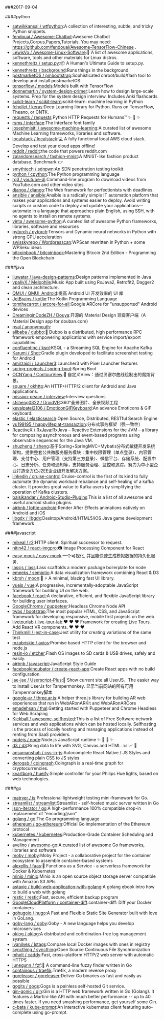 ###2017-09-04

####python
* [satwikkansal / wtfpython](https://github.com/satwikkansal/wtfpython):A collection of interesting, subtle, and tricky Python snippets.
* [fendouai / Awesome-Chatbot](https://github.com/fendouai/Awesome-Chatbot):Awesome Chatbot Projects,Corpus,Papers,Tutorials. You may need: https://github.com/fendouai/Awesome-TensorFlow-Chinese .
* [LewisVo / Awesome-Linux-Software](https://github.com/LewisVo/Awesome-Linux-Software):🐧 A list of awesome applications, software, tools and other materials for Linux distros.
* [kennethreitz / setup.py](https://github.com/kennethreitz/setup.py):📦 A Human's Ultimate Guide to setup.py.
* [kennethreitz / background](https://github.com/kennethreitz/background):Runs things in the background.
* [postmarketOS / pmbootstrap](https://github.com/postmarketOS/pmbootstrap):Sophisticated chroot/build/flash tool to develop and install postmarketOS
* [tensorflow / models](https://github.com/tensorflow/models):Models built with TensorFlow
* [donnemartin / system-design-primer](https://github.com/donnemartin/system-design-primer):Learn how to design large-scale systems. Prep for the system design interview. Includes Anki flashcards.
* [scikit-learn / scikit-learn](https://github.com/scikit-learn/scikit-learn):scikit-learn: machine learning in Python
* [fchollet / keras](https://github.com/fchollet/keras):Deep Learning library for Python. Runs on TensorFlow, Theano, or CNTK.
* [requests / requests](https://github.com/requests/requests):Python HTTP Requests for Humans™ ✨ 🍰 ✨
* [rsms / interface](https://github.com/rsms/interface):The Interface font family
* [josephmisiti / awesome-machine-learning](https://github.com/josephmisiti/awesome-machine-learning):A curated list of awesome Machine Learning frameworks, libraries and software.
* [localstack / localstack](https://github.com/localstack/localstack):💻 A fully functional local AWS cloud stack. Develop and test your cloud apps offline!
* [reddit / reddit](https://github.com/reddit/reddit):the code that powers reddit.com
* [zalandoresearch / fashion-mnist](https://github.com/zalandoresearch/fashion-mnist):A MNIST-like fashion product database. Benchmark 👉
* [smythtech / sdnpwn](https://github.com/smythtech/sdnpwn):An SDN penetration testing toolkit
* [python / cpython](https://github.com/python/cpython):The Python programming language
* [rg3 / youtube-dl](https://github.com/rg3/youtube-dl):Command-line program to download videos from YouTube.com and other video sites
* [django / django](https://github.com/django/django):The Web framework for perfectionists with deadlines.
* [ansible / ansible](https://github.com/ansible/ansible):Ansible is a radically simple IT automation platform that makes your applications and systems easier to deploy. Avoid writing scripts or custom code to deploy and update your applications— automate in a language that approaches plain English, using SSH, with no agents to install on remote systems.
* [vinta / awesome-python](https://github.com/vinta/awesome-python):A curated list of awesome Python frameworks, libraries, software and resources
* [pytorch / pytorch](https://github.com/pytorch/pytorch):Tensors and Dynamic neural networks in Python with strong GPU acceleration
* [swisskyrepo / Wordpresscan](https://github.com/swisskyrepo/Wordpresscan):WPScan rewritten in Python + some WPSeku ideas
* [bitcoinbook / bitcoinbook](https://github.com/bitcoinbook/bitcoinbook):Mastering Bitcoin 2nd Edition - Programming the Open Blockchain

####java
* [iluwatar / java-design-patterns](https://github.com/iluwatar/java-design-patterns):Design patterns implemented in Java
* [vpaliyX / Melophile](https://github.com/vpaliyX/Melophile):Music App built using RxJava2, Retrofit2, Dagger2 and clean architecture.
* [QMUI / QMUI_Android](https://github.com/QMUI/QMUI_Android):提高 Android UI 开发效率的 UI 库
* [JetBrains / kotlin](https://github.com/JetBrains/kotlin):The Kotlin Programming Language
* [tomthecarrot / arcore-for-all](https://github.com/tomthecarrot/arcore-for-all):Google ARCore for "unsupported" Android devices
* [DreaminginCodeZH / Douya](https://github.com/DreaminginCodeZH/Douya):开源的 Material Design 豆瓣客户端（A Material Design app for douban.com）
* [psal / anonymouth](https://github.com/psal/anonymouth):
* [alibaba / dubbo](https://github.com/alibaba/dubbo):📢 Dubbo is a distributed, high performance RPC framework empowering applications with service import/export capabilities.
* [confluentinc / ksql](https://github.com/confluentinc/ksql):KSQL - a Streaming SQL Engine for Apache Kafka
* [Karumi / Shot](https://github.com/Karumi/Shot):Gradle plugin developed to facilitate screenshot testing for Android
* [amirzaidi / Launcher3](https://github.com/amirzaidi/Launcher3):Launcher3 with Pixel Launcher features
* [spring-projects / spring-boot](https://github.com/spring-projects/spring-boot):Spring Boot
* [OCNYang / ContourView](https://github.com/OCNYang/ContourView):🦄 自定义View：通过贝塞尔曲线绘制出的魔炫背景。
* [square / okhttp](https://github.com/square/okhttp):An HTTP+HTTP/2 client for Android and Java applications.
* [mission-peace / interview](https://github.com/mission-peace/interview):Interview questions
* [sfsheng0322 / DroidVR](https://github.com/sfsheng0322/DroidVR):360°全景图片、全景视频工程
* [kevalpatel2106 / EmoticonGIFKeyboard](https://github.com/kevalpatel2106/EmoticonGIFKeyboard):An advance Emoticons & GIF keyboard.
* [elastic / elasticsearch](https://github.com/elastic/elasticsearch):Open Source, Distributed, RESTful Search Engine
* [yu199195 / happylifeplat-transaction](https://github.com/yu199195/happylifeplat-transaction):分布式事务框架（强一致性）
* [ReactiveX / RxJava](https://github.com/ReactiveX/RxJava):RxJava – Reactive Extensions for the JVM – a library for composing asynchronous and event-based programs using observable sequences for the Java VM.
* [shuzheng / zheng](https://github.com/shuzheng/zheng):基于Spring+SpringMVC+Mybatis分布式敏捷开发系统架构，提供整套公共微服务服务模块：集中权限管理（单点登录）、内容管理、支付中心、用户管理（支持第三方登录）、微信平台、存储系统、配置中心、日志分析、任务和通知等，支持服务治理、监控和追踪，努力为中小型企业打造全方位J2EE企业级开发解决方案。
* [linkedin / cruise-control](https://github.com/linkedin/cruise-control):Cruise-control is the first of its kind to fully automate the dynamic workload rebalance and self-healing of a kafka cluster. It provides great value to Kafka users by simplifying the operation of Kafka clusters.
* [balsikandar / Android-Studio-Plugins](https://github.com/balsikandar/Android-Studio-Plugins):This is a list of all awesome and useful android studio plugins.
* [airbnb / lottie-android](https://github.com/airbnb/lottie-android):Render After Effects animations natively on Android and iOS
* [libgdx / libgdx](https://github.com/libgdx/libgdx):Desktop/Android/HTML5/iOS Java game development framework

####javascript
* [mikeal / r2](https://github.com/mikeal/r2):HTTP client. Spiritual successor to request.
* [nitin42 / react-imgpro](https://github.com/nitin42/react-imgpro):📷 Image Processing Component for React
* [easy-mock / easy-mock](https://github.com/easy-mock/easy-mock):一个可视化, 并且能快速生成模拟数据的持久化服务.
* [lassjs / lass](https://github.com/lassjs/lass):Lass scaffolds a modern package boilerplate for node
* [emeeks / semiotic](https://github.com/emeeks/semiotic):A data visualization framework combining React & D3
* [kbrsh / moon](https://github.com/kbrsh/moon):🌙 ⚡️ A minimal, blazing fast UI library.
* [vuejs / vue](https://github.com/vuejs/vue):A progressive, incrementally-adoptable JavaScript framework for building UI on the web.
* [facebook / react](https://github.com/facebook/react):A declarative, efficient, and flexible JavaScript library for building user interfaces.
* [GoogleChrome / puppeteer](https://github.com/GoogleChrome/puppeteer):Headless Chrome Node API
* [twbs / bootstrap](https://github.com/twbs/bootstrap):The most popular HTML, CSS, and JavaScript framework for developing responsive, mobile first projects on the web.
* [livetourlab / live-tour-lab](https://github.com/livetourlab/live-tour-lab):❤️ ❤️ ❤️ Framework for creating Live Tours. Add React VR components. ❤️ ❤️ ❤️
* [Thinkmill / jest-in-case](https://github.com/Thinkmill/jest-in-case):Jest utility for creating variations of the same test
* [mzabriskie / axios](https://github.com/mzabriskie/axios):Promise based HTTP client for the browser and node.js
* [resin-io / etcher](https://github.com/resin-io/etcher):Flash OS images to SD cards & USB drives, safely and easily.
* [airbnb / javascript](https://github.com/airbnb/javascript):JavaScript Style Guide
* [facebookincubator / create-react-app](https://github.com/facebookincubator/create-react-app):Create React apps with no build configuration.
* [jae-jae / Userscript-Plus](https://github.com/jae-jae/Userscript-Plus):🐒 Show current site all UserJS，The easier way to install UserJs for Tampermonkey. 显示当前网站的所有可用Tampermonkey脚本
* [google-ar / three.ar.js](https://github.com/google-ar/three.ar.js):A helper three.js library for building AR web experiences that run in WebARonARKit and WebARonARCore
* [emadehsan / thal](https://github.com/emadehsan/thal):Getting started with Puppeteer and Chrome Headless for Web Scraping
* [Kickball / awesome-selfhosted](https://github.com/Kickball/awesome-selfhosted):This is a list of Free Software network services and web applications which can be hosted locally. Selfhosting is the process of locally hosting and managing applications instead of renting from SaaS providers.
* [nodejs / node](https://github.com/nodejs/node):Node.js JavaScript runtime ✨ 🐢 🚀 ✨
* [d3 / d3](https://github.com/d3/d3):Bring data to life with SVG, Canvas and HTML. 📊 📈 🎉
* [ansumanshah / css-in-js](https://github.com/ansumanshah/css-in-js):Autocomplete React Native / JS Styles and converting plain CSS to JS styles
* [derogab / coingraph](https://github.com/derogab/coingraph):Coingraph is a real-time graph for cryptocurrencies.
* [kvartborg / hueify](https://github.com/kvartborg/hueify):Simple controller for your Philips Hue lights, based on web technologies.

####go
* [matryer / is](https://github.com/matryer/is):Professional lightweight testing mini-framework for Go.
* [streamlist / streamlist](https://github.com/streamlist/streamlist):Streamlist - self-hosted music server written in Go
* [json-iterator / go](https://github.com/json-iterator/go):A high-performance 100% compatible drop-in replacement of "encoding/json"
* [golang / go](https://github.com/golang/go):The Go programming language
* [ethereum / go-ethereum](https://github.com/ethereum/go-ethereum):Official Go implementation of the Ethereum protocol
* [kubernetes / kubernetes](https://github.com/kubernetes/kubernetes):Production-Grade Container Scheduling and Management
* [avelino / awesome-go](https://github.com/avelino/awesome-go):A curated list of awesome Go frameworks, libraries and software
* [moby / moby](https://github.com/moby/moby):Moby Project - a collaborative project for the container ecosystem to assemble container-based systems
* [alexellis / faas](https://github.com/alexellis/faas):🐳 Functions as a Service - a serverless framework for Docker & Kubernetes
* [minio / minio](https://github.com/minio/minio):Minio is an open source object storage server compatible with Amazon S3 APIs
* [astaxie / build-web-application-with-golang](https://github.com/astaxie/build-web-application-with-golang):A golang ebook intro how to build a web with golang
* [restic / restic](https://github.com/restic/restic):Fast, secure, efficient backup program
* [GoogleCloudPlatform / container-diff](https://github.com/GoogleCloudPlatform/container-diff):container-diff: Diff your Docker containers
* [gohugoio / hugo](https://github.com/gohugoio/hugo):A Fast and Flexible Static Site Generator built with love in GoLang.
* [goby-lang / goby](https://github.com/goby-lang/goby):Goby - A new language helps you develop microservices
* [oklog / oklog](https://github.com/oklog/oklog):A distributed and coördination-free log management system
* [ivanilves / lstags](https://github.com/ivanilves/lstags):Compare local Docker images with ones in registry
* [syncthing / syncthing](https://github.com/syncthing/syncthing):Open Source Continuous File Synchronization
* [mholt / caddy](https://github.com/mholt/caddy):Fast, cross-platform HTTP/2 web server with automatic HTTPS
* [junegunn / fzf](https://github.com/junegunn/fzf):🌸 A command-line fuzzy finder written in Go
* [containous / traefik](https://github.com/containous/traefik):Træfik, a modern reverse proxy
* [goreleaser / goreleaser](https://github.com/goreleaser/goreleaser):Deliver Go binaries as fast and easily as possible
* [gogits / gogs](https://github.com/gogits/gogs):Gogs is a painless self-hosted Git service.
* [gin-gonic / gin](https://github.com/gin-gonic/gin):Gin is a HTTP web framework written in Go (Golang). It features a Martini-like API with much better performance -- up to 40 times faster. If you need smashing performance, get yourself some Gin.
* [c-bata / kube-prompt](https://github.com/c-bata/kube-prompt):An interactive kubernetes client featuring auto-complete using go-prompt.
